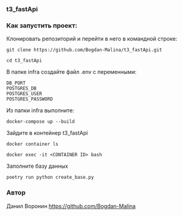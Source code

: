 ### t3_fastApi

### Как запустить проект:

Клонировать репозиторий и перейти в него в командной строке:

```
git clone https://github.com/Bogdan-Malina/t3_fastApi.git
```

```
cd t3_fastApi
```

В папке infra создайте файл .env с переменными:
```
DB_PORT
POSTGRES_DB
POSTGRES_USER
POSTGRES_PASSWORD
```
Из папки infra выполните:
```
docker-compose up --build
```
Зайдите в контейнер t3_fastApi
```
docker container ls

docker exec -it <CONTAINER ID> bash
```
Заполните базу данных
```
poetry run python create_base.py
```

### Автор
Данил Воронин https://github.com/Bogdan-Malina

